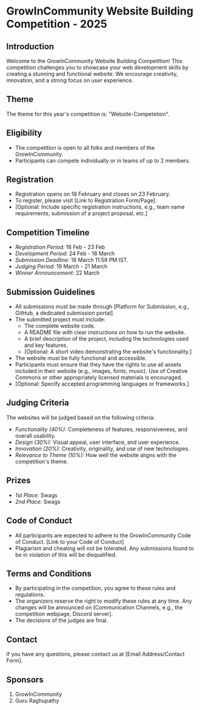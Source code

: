 # GrowInCommunity Website Building Competition - 2025

## Introduction

Welcome to the GrowInCommunity Website Building Competition! This competition challenges you to showcase your web development skills by creating a stunning and functional website.  We encourage creativity, innovation, and a strong focus on user experience.

## Theme

The theme for this year's competition is: "Website-Competetion".  

## Eligibility

*   The competition is open to all folks and members of the GrowInCommunity.
*   Participants can compete individually or in teams of up to 2 members.

## Registration

*   Registration opens on 18 February and closes on 23 February.
*   To register, please visit [Link to Registration Form/Page].
*   [Optional: Include specific registration instructions, e.g., team name requirements, submission of a project proposal, etc.]

## Competition Timeline

*   *Registration Period:* 18 Feb - 23 Feb
*   *Development Period:* 24 Feb - 18 March
*   *Submission Deadline:* 18 March 11:59 PM IST.
*   *Judging Period:* 19 March - 21 March
*   *Winner Announcement:* 22 March

## Submission Guidelines

*   All submissions must be made through [Platform for Submission, e.g., GitHub, a dedicated submission portal].
*   The submitted project must include:
    *   The complete website code.
    *   A README file with clear instructions on how to run the website.
    *   A brief description of the project, including the technologies used and key features.
    *   [Optional: A short video demonstrating the website's functionality.]
*   The website must be fully functional and accessible.
*   Participants must ensure that they have the rights to use all assets included in their website (e.g., images, fonts, music).  Use of Creative Commons or other appropriately licensed materials is encouraged.
*   [Optional: Specify accepted programming languages or frameworks.]

## Judging Criteria

The websites will be judged based on the following criteria:

*   *Functionality (40%):*  Completeness of features, responsiveness, and overall usability.
*   *Design (30%):*  Visual appeal, user interface, and user experience.
*   *Innovation (20%):*  Creativity, originality, and use of new technologies.
*   *Relevance to Theme (10%):*  How well the website aligns with the competition's theme.

## Prizes

*   *1st Place:* Swags
*   *2nd Place:* Swags
  


## Code of Conduct

*   All participants are expected to adhere to the GrowInCommunity Code of Conduct. [Link to your Code of Conduct]
*   Plagiarism and cheating will not be tolerated.  Any submissions found to be in violation of this will be disqualified.

## Terms and Conditions

*   By participating in the competition, you agree to these rules and regulations.
*   The organizers reserve the right to modify these rules at any time.  Any changes will be announced on [Communication Channels, e.g., the competition webpage, Discord server].
*   The decisions of the judges are final.

## Contact

If you have any questions, please contact us at [Email Address/Contact Form].

## Sponsors
1. GrowInCommunity
2. Guru Raghupathy

